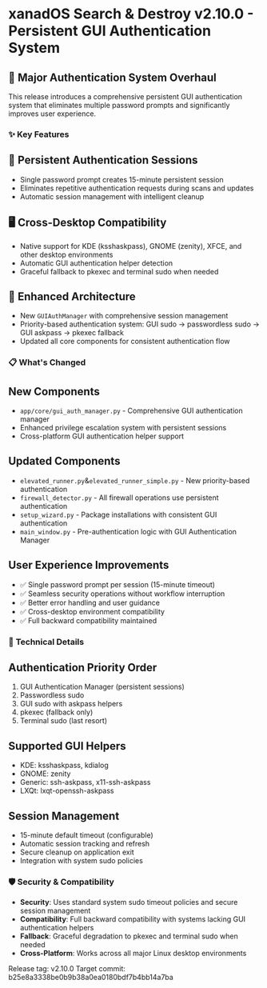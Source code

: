 # xanadOS Search & Destroy v2.10.0 - Persistent GUI Authentication System

## 🔐 Major Authentication System Overhaul

This release introduces a comprehensive persistent GUI authentication system that eliminates multiple password prompts and significantly improves user experience.

### ✨ **Key Features**

## 🚀 Persistent Authentication Sessions

- Single password prompt creates 15-minute persistent session
- Eliminates repetitive authentication requests during scans and updates
- Automatic session management with intelligent cleanup

## 🖥️ Cross-Desktop Compatibility

- Native support for KDE (ksshaskpass), GNOME (zenity), XFCE, and other desktop environments
- Automatic GUI authentication helper detection
- Graceful fallback to pkexec and terminal sudo when needed

## 🔧 Enhanced Architecture

- New `GUIAuthManager` with comprehensive session management
- Priority-based authentication system: GUI sudo → passwordless sudo → GUI askpass → pkexec fallback
- Updated all core components for consistent authentication flow

### 📋 **What's Changed**

## New Components

- `app/core/gui_auth_manager.py` - Comprehensive GUI authentication manager
- Enhanced privilege escalation system with persistent sessions
- Cross-platform GUI authentication helper support

## Updated Components

- `elevated_runner.py`&`elevated_runner_simple.py` - New priority-based authentication
- `firewall_detector.py` - All firewall operations use persistent authentication
- `setup_wizard.py` - Package installations with consistent GUI authentication
- `main_window.py` - Pre-authentication logic with GUI Authentication Manager

## User Experience Improvements

- ✅ Single password prompt per session (15-minute timeout)
- ✅ Seamless security operations without workflow interruption
- ✅ Better error handling and user guidance
- ✅ Cross-desktop environment compatibility
- ✅ Full backward compatibility maintained

### 🔧 **Technical Details**

## Authentication Priority Order

1. GUI Authentication Manager (persistent sessions)
2. Passwordless sudo
3. GUI sudo with askpass helpers
4. pkexec (fallback only)
5. Terminal sudo (last resort)

## Supported GUI Helpers

- KDE: ksshaskpass, kdialog
- GNOME: zenity
- Generic: ssh-askpass, x11-ssh-askpass
- LXQt: lxqt-openssh-askpass

## Session Management

- 15-minute default timeout (configurable)
- Automatic session tracking and refresh
- Secure cleanup on application exit
- Integration with system sudo policies

### 🛡️ **Security & Compatibility**

- **Security**: Uses standard system sudo timeout policies and secure session management
- **Compatibility**: Full backward compatibility with systems lacking GUI authentication helpers
- **Fallback**: Graceful degradation to pkexec and terminal sudo when needed
- **Cross-Platform**: Works across all major Linux desktop environments

Release tag: v2.10.0
Target commit: b25e8a3338be0b9b38a0ea0180bdf7b4bb14a7ba

